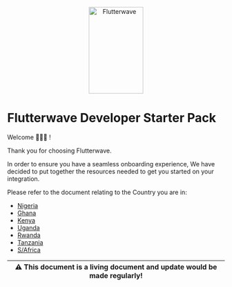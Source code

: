 <p align="center">
    <img title="Flutterwave" height="200" src="https://flutterwave.com/images/logo-colored.svg" width="50%"/>
</p>

# Flutterwave Developer Starter Pack

Welcome :partying_face::partying_face::partying_face: !

Thank you for choosing Flutterwave.

In order to ensure you have a seamless onboarding experience, We have decided to put together the resources needed to get you started on your integration.

Please refer to the document relating to the Country you are in:

- [Nigeria](Starter-Packs/blob/master/countries/nigeria/base.md)
- [Ghana](Starter-Packs/blob/master/countries/ghana/base.md)
- [Kenya](Starter-Packs/blob/master/countries/kenya/base.md)
- [Uganda](Starter-Packs/blob/master/countries/uganda/base.md)
- [Rwanda](Starter-Packs/blob/master/countries/rwanda/base.md)
- [Tanzania](Starter-Packs/blob/master/countries/tanzania/base.md)
- [S/Africa](Starter-Packs/blob/master/countries/sa/base.md)


| :warning: This document is a living document and update would be made regularly! |
| --- |

